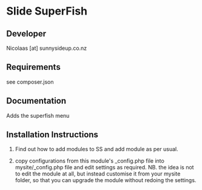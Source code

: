 Slide SuperFish
================================================================================

Developer
-----------------------------------------------
Nicolaas [at] sunnysideup.co.nz

Requirements
-----------------------------------------------
see composer.json

Documentation
-----------------------------------------------
Adds the superfish menu

Installation Instructions
-----------------------------------------------
1. Find out how to add modules to SS and add module as per usual.

2. copy configurations from this module's _config.php file
into mysite/_config.php file and edit settings as required.
NB. the idea is not to edit the module at all, but instead customise
it from your mysite folder, so that you can upgrade the module without redoing the settings.
